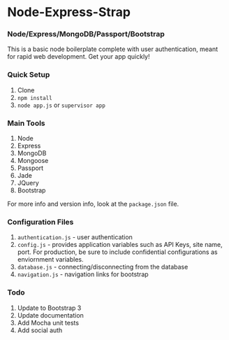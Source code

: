 # Node-Express-Strap

### Node/Express/MongoDB/Passport/Bootstrap

This is a basic node boilerplate complete with user authentication, meant for rapid web development. Get your app quickly!

### Quick Setup

1. Clone
2. `npm install`
3. `node app.js` or `supervisor app`

### Main Tools

1. Node
2. Express
3. MongoDB
4. Mongoose
5. Passport
6. Jade
7. JQuery
8. Bootstrap

For more info and version info, look at the `package.json` file.

### Configuration Files

1. `authentication.js` - user authentication
2. `config.js` - provides application variables such as API Keys, site name, port. For production, be sure to include confidential configurations as enviornment variables.
3. `database.js` - connecting/disconnecting from the database
4. `navigation.js` - navigation links for bootstrap

### Todo

1. Update to Bootstrap 3
2. Update documentation
3. Add Mocha unit tests
4. Add social auth